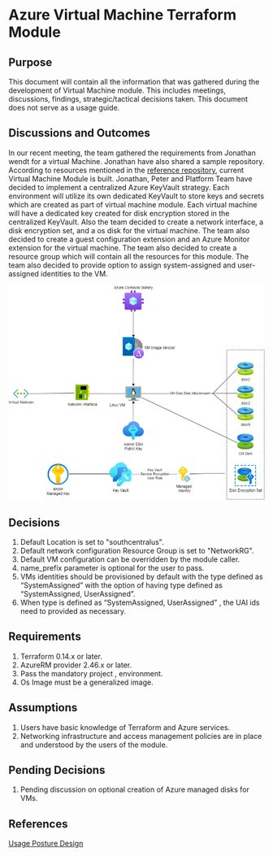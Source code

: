 # Azure Virtual Machine Terraform Module

## Purpose
This document will contain all the information that was gathered during the development of Virtual Machine module. This includes meetings, discussions, findings, strategic/tactical decisions taken. This document does not serve as a usage guide.
 
## Discussions and Outcomes
In our recent meeting, the team gathered the requirements from Jonathan wendt for a virtual Machine. Jonathan have also shared a sample repository.
According to resources mentioned in the [reference repository](https://github.bnsf.com/b037774/IaaS_VM_UPD_Examples), current Virtual Machine Module is built.
Jonathan, Peter and Platform Team have decided to implement a centralized Azure KeyVault strategy. Each environment will utilize its own dedicated KeyVault to store keys and secrets which are created as part of virtual machine module.
Each virtual machine will have a dedicated key created for disk encryption stored in the centralized KeyVault.
Also the team decided to create a network interface, a disk encryption set, and a os disk for the virtual machine.
The team also decided to create a guest configuration extension and an Azure Monitor extension for the virtual machine.
The team also decided to create a resource group which will contain all the resources for this module.
The team also decided to provide option to assign system-assigned and user-assigned identities to the VM.


![Alt text](vm-design.png)

## Decisions
1. Default Location is set to "southcentralus".
2. Default network configuration Resource Group is set to "NetworkRG".
3. Default VM configuration can be overridden by the module caller.
4. name_prefix parameter is optional for the user to pass.
5. VMs identities should be provisioned by default with the type defined as “SystemAssigned” with the option of having type defined as “SystemAssigned, UserAssigned”.
6. When type is defined as “SystemAssigned, UserAssigned” , the UAI ids need to provided as necessary.

## Requirements
1. Terraform 0.14.x or later.
2. AzureRM provider 2.46.x or later.
3. Pass the mandatory project , environment.
4. Os Image must be a generalized image.
 
## Assumptions
1. Users have basic knowledge of Terraform and Azure services.
2. Networking infrastructure and access management policies are in place and understood by the users of the module. 

## Pending Decisions
1. Pending discussion on optional creation of Azure managed disks for VMs. 

## References 
[Usage Posture Design](Jonathan_VM_Usage_Posture_Template.xlsx)